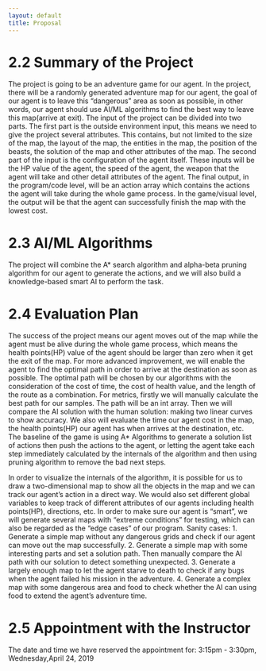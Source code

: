 ```yaml
---
layout: default
title: Proposal
---
```


# 2.2 Summary of the Project

The project is going to be an adventure game for our agent. In the project, there will be a randomly generated adventure map for our agent, 
the goal of our agent is to leave this “dangerous” area as soon as possible, in other words, our agent should use AI/ML algorithms to find the best way to leave this map(arrive at exit). 
The input of the project can be divided into two parts. The first part is the outside environment input, this means we need to give the project several attributes. This contains, but not limited to the size of the map, 
the layout of the map, the entities in the map, the position of the beasts, the solution of the map and other attributes of the map. 
The second part of the input is the configuration of the agent itself. These inputs will be the HP value of the agent, the speed of the agent, the weapon that the agent will take and other detail attributes of the agent. 
The final output, in the program/code level, will be an action array which contains the actions the agent will take during the whole game process. 
In the game/visual level, the output will be that the agent can successfully finish the map with the lowest cost. 

# 2.3 AI/ML Algorithms

The project will combine the A* search algorithm and alpha-beta pruning algorithm for our agent to generate the actions, 
and we will also build a knowledge-based smart AI to perform the task.

# 2.4 Evaluation Plan

The success of the project means our agent moves out of the map while the agent must be alive during the whole game process, which means the health points(HP) value of the agent should be larger than zero when it get the exit of the map. 
For more advanced improvement, we will enable the agent to find the optimal path in order to arrive at the destination as soon as possible. The optimal path will be chosen by our algorithms with the consideration of the cost of time, 
the cost of health value, and the length of the route as a combination. For metrics, firstly we will manually calculate the best path for our samples. The path will be an int array. Then we will compare the AI solution with the human solution: 
making two linear curves to show accuracy. We also will evaluate the time our agent cost in the map, the health points(HP) our agent has when arrives at the destination, etc. The baseline of the game is using A* Algorithms to generate a 
solution list of actions then push the actions to the agent, or letting the agent take each step immediately calculated by the internals of the algorithm and then using pruning algorithm to remove the bad next steps.

In order to visualize the internals of the algorithm, it is possible for us to draw a two-dimensional map to show all the objects in the map and we can track our agent’s action in a direct way. We would also set different global variables to 
keep track of different attributes of our agents including health points(HP), directions, etc. In order to make sure our agent is “smart”, we will generate several maps with “extreme conditions” for testing, which can also be regarded as 
the “edge cases” of our program. Sanity cases:
	1. Generate a simple map without any dangerous grids and check if our agent can move out the map successfully.
	2. Generate a simple map with some interesting parts and set a solution path. Then manually compare the AI path with our solution to detect something unexpected.
	3. Generate a largely enough map to let the agent starve to death to check if any bugs when the agent failed his mission in the adventure.
	4. Generate a complex map with some dangerous area and food to check whether the AI can using food to extend the agent’s adventure time.

# 2.5 Appointment with the Instructor
The date and time we have reserved the appointment for: 3:15pm - 3:30pm, Wednesday,April 24, 2019